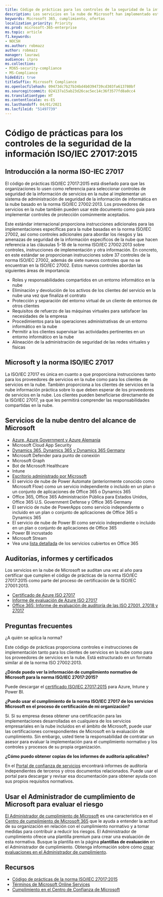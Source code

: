 ```yaml
---
title: Código de prácticas para los controles de la seguridad de la información ISO/IEC 27017:2015
description: Los servicios en la nube de Microsoft han implementado este código de prácticas para los controles de seguridad de la información.
keywords: Microsoft 365, cumplimiento, ofertas
localization_priority: Priority
ms.prod: microsoft-365-enterprise
ms.topic: article
f1.keywords:
- NOCSH
ms.author: robmazz
author: robmazz
manager: laurawi
audience: itpro
ms.collection:
- M365-security-compliance
- MS-Compliance
hideEdit: true
titleSuffix: Microsoft Compliance
ms.openlocfilehash: 09473dc7b27b34bd4b0394739cd303fa613780bf
ms.sourcegitcommit: 024137a15ab23d26cac5ec14c36f3577fd8a0cc4
ms.translationtype: HT
ms.contentlocale: es-ES
ms.lasthandoff: 04/01/2021
ms.locfileid: "51497739"
---
```

# <a name="isoiec-270172015-code-of-practice-for-information-security-controls"></a>Código de prácticas para los controles de la seguridad de la información ISO/IEC 27017:2015

## <a name="iso-iec-27017-overview"></a>Introducción a la norma ISO-IEC 27017

El código de prácticas ISO/IEC 27017:2015 está diseñado para que las organizaciones lo usen como referencia para seleccionar controles de seguridad de la información de servicios en la nube al implementar un sistema de administración de seguridad de la información de informática en la nube basado en la norma ISO/IEC 27002:2013. Los proveedores de servicios en la nube también pueden usar este documento como guía para implementar controles de protección comúnmente aceptados.

Este estándar internacional proporciona instrucciones adicionales para las implementaciones específicas para la nube basadas en la norma ISO/IEC 27002, así como controles adicionales para abordar los riesgos y las amenazas de seguridad de la información específicos de la nube que hacen referencia a las cláusulas 5-18 de la norma ISO/IEC 27002:2013 sobre controles, instrucciones de implementación y otra información. En concreto, en este estándar se proporcionan instrucciones sobre 37 controles de la norma ISO/IEC 27002, además de siete nuevos controles que no se encuentran en la ISO/IEC 27002. Estos nuevos controles abordan las siguientes áreas de importancia:

- Roles y responsabilidades compartidos en un entorno informático en la nube
- Eliminación y devolución de los activos de los clientes del servicio en la nube una vez que finaliza el contrato
- Protección y separación del entorno virtual de un cliente de entornos de otros clientes
- Requisitos de refuerzo de las máquinas virtuales para satisfacer las necesidades de la empresa
- Procedimientos para las operaciones administrativas de un entorno informático en la nube
- Permitir a los clientes supervisar las actividades pertinentes en un entorno informático en la nube
- Alineación de la administración de seguridad de las redes virtuales y físicas

## <a name="microsoft-and-isoiec-27017"></a>Microsoft y la norma ISO/IEC 27017

La ISO/IEC 27017 es única en cuanto a que proporciona instrucciones tanto para los proveedores de servicios en la nube como para los clientes de servicios en la nube. También proporciona a los clientes de servicios en la nube información práctica sobre lo que deben esperar de los proveedores de servicios en la nube. Los clientes pueden beneficiarse directamente de la ISO/IEC 27017, ya que les permitirá comprender las responsabilidades compartidas en la nube.

## <a name="microsoft-in-scope-cloud-services"></a>Servicios de la nube dentro del alcance de Microsoft

- [Azure, Azure Government y Azure Alemania](https://aka.ms/AzureCompliance)
- Microsoft Cloud App Security
- [Dynamics 365, Dynamics 365 y Dynamics 365 Germany](https://aka.ms/d365-compliance-list)
- Microsoft Defender para punto de conexión
- Microsoft Graph
- Bot de Microsoft Healthcare
- Intune
- [Escritorio administrado por Microsoft](/microsoft-365/managed-desktop/intro/compliance)
- El servicio de nube de Power Automate (anteriormente conocido como Microsoft Flow) como un servicio independiente o incluido en un plan o un conjunto de aplicaciones de Office 365 o Dynamics 365
- Office 365, Office 365 Administración Pública para Estados Unidos, Office 365 U.S. Government Defense y Office 365 Germany
- El servicio de nube de PowerApps como servicio independiente o incluido en un plan o conjunto de aplicaciones de Office 365 o Dynamics 365
- El servicio de nube de Power BI como servicio independiente o incluido en un plan o conjunto de aplicaciones de Office 365
- Power BI incrustado
- Microsoft Stream
- Vea una [lista detallada](https://go.microsoft.com/fwlink/p/?linkid=2077751) de los servicios cubiertos en Office 365

## <a name="audits-reports-and-certificates"></a>Auditorías, informes y certificados

Los servicios en la nube de Microsoft se auditan una vez al año para certificar que cumplen el código de prácticas de la norma ISO/IEC 27017:2015 como parte del proceso de certificación de la ISO/IEC 27001:2013.

- [Certificado de Azure ISO 27017](https://aka.ms/azureiso27017cert)
- [Informe de evaluación de Azure ISO 27017](https://aka.ms/azureiso27017report)
- [Office 365: Informe de evaluación de auditoría de las ISO 27001, 27018 y 27017](https://aka.ms/o365isoreport)

## <a name="frequently-asked-questions"></a>Preguntas frecuentes

¿A quién se aplica la norma?

Este código de prácticas proporciona controles e instrucciones de implementación tanto para los clientes de servicios en la nube como para los proveedores de servicios en la nube. Está estructurado en un formato similar al de la norma ISO 27002:2013.

**¿Dónde puedo ver la información de cumplimiento normativo de Microsoft para la norma ISO/IEC 27017:2015?**

Puede descargar el [certificado ISO/IEC 27017:2015](https://aka.ms/azureiso27017) para Azure, Intune y Power BI.

**¿Puedo usar el cumplimiento de la norma ISO/IEC 27017 de los servicios Microsoft en el proceso de certificación de mi organización?**

Sí. Si su empresa desea obtener una certificación para las implementaciones desarrolladas en cualquiera de los servicios empresariales en la nube incluidos en el ámbito de Microsoft, puede usar las certificaciones correspondientes de Microsoft en la evaluación de cumplimiento. Sin embargo, usted tiene la responsabilidad de contratar un asesor para evaluar la implementación para el cumplimiento normativo y los controles y procesos de su propia organización.

**¿Cómo puedo obtener copias de los informes de auditoría aplicables?**

En el [Portal de confianza de servicios](https://aka.ms/stphelp) encontrará informes de auditoría independientes de terceros y otros documentos relacionados. Puede usar el portal para descargar y revisar esa documentación para obtener ayuda con sus propios requisitos normativos.

## <a name="use-microsoft-compliance-manager-to-assess-your-risk"></a>Usar el Administrador de cumplimiento de Microsoft para evaluar el riesgo

[El Administrador de cumplimiento de Microsoft](/microsoft-365/compliance/compliance-manager) es una característica en el [Centro de cumplimiento de Microsoft 365](/microsoft-365/compliance/microsoft-365-compliance-center) que le ayuda a entender la actitud de su organización en relación con el cumplimiento normativo y a tomar medidas para contribuir a reducir los riesgos. El Administrador de cumplimiento ofrece una plantilla premium para crear una evaluación de esta normativa. Busque la plantilla en la página **plantillas de evaluación** en el Administrador de cumplimiento. Obtenga información sobre cómo [crear evaluaciones en el Administrador de cumplimiento](/microsoft-365/compliance/compliance-manager-assessments).

## <a name="resources"></a>Recursos

- [Código de prácticas de la norma ISO/IEC 27017:2015](https://www.iso.org/iso/iso_catalogue/catalogue_tc/catalogue_detail.htm?csnumber=43757)
- [Términos de Microsoft Online Services](https://aka.ms/Online-Services-Terms)
- [Cumplimiento en el Centro de Confianza de Microsoft](https://www.microsoft.com/trust-center/compliance/compliance-overview)

